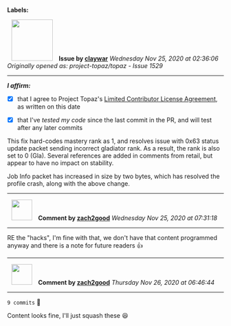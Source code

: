 **Labels:**



<a href="https://github.com/claywar"><img src="https://avatars1.githubusercontent.com/u/12447174?v=4" width="96" height="96" hspace="10"></img></a> **Issue by [claywar](https://github.com/claywar)**
_Wednesday Nov 25, 2020 at 02:36:06_
_Originally opened as: project-topaz/topaz - Issue 1529_

----

<!-- place 'x' mark between square [] brackets to affirm: -->
**_I affirm:_**
- [x] that I agree to Project Topaz's [Limited Contributor License Agreement](http://project-topaz.com/blob/release/CONTRIBUTOR_AGREEMENT.md), as written on this date
- [x] that I've _tested my code_ since the last commit in the PR, and will test after any later commits

This fix hard-codes mastery rank as 1, and resolves issue with 0x63 status update packet sending incorrect gladiator rank.  As a result, the rank is also set to 0 (Gla).  Several references are added in comments from retail, but appear to have no impact on stability.

Job Info packet has increased in size by two bytes, which has resolved the profile crash, along with the above change.  



----
<a href="https://github.com/zach2good"><img src="https://avatars3.githubusercontent.com/u/1389729?v=4" width="48" height="48" hspace="10"></img></a> **Comment by [zach2good](https://github.com/zach2good)**
_Wednesday Nov 25, 2020 at 07:31:18_

----

RE the "hacks", I'm fine with that, we don't have that content programmed anyway and there is a note for future readers 👍 


----
<a href="https://github.com/zach2good"><img src="https://avatars3.githubusercontent.com/u/1389729?v=4" width="48" height="48" hspace="10"></img></a> **Comment by [zach2good](https://github.com/zach2good)**
_Thursday Nov 26, 2020 at 06:46:44_

----

`9 commits` 👀

Content looks fine, I'll just squash these 😆 
